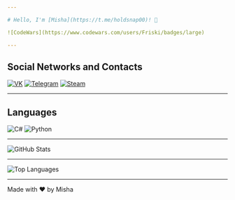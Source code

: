 ```yaml
---

# Hello, I'm [Misha](https://t.me/holdsnap00)! 👋

![CodeWars](https://www.codewars.com/users/Friski/badges/large)

---
```


## Social Networks and Contacts

[![VK](https://simpleicons.org/icons/vk.svg)](https://vk.com/sharkdas)
[![Telegram](https://simpleicons.org/icons/telegram.svg)](https://t.me/your_telegram_username)
[![Steam](https://simpleicons.org/icons/steam.svg)](https://steamcommunity.com/profiles/76561198322624145/)

---

## Languages

![C#](https://simpleicons.org/icons/csharp.svg)
![Python](https://simpleicons.org/icons/python.svg)

---

![GitHub Stats](https://github-readme-stats.vercel.app/api?username=DrinkVodkaPlayDotka&show_icons=true)

---

![Top Languages](https://github-readme-stats.vercel.app/api/top-langs/?username=DrinkVodkaPlayDotka&layout=compact)

---

Made with ❤️ by Misha
